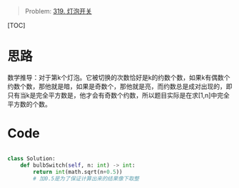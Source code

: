 > Problem: [319. 灯泡开关](https://leetcode.cn/problems/bulb-switcher/description/)

[TOC]

# 思路
数学推导：对于第k个灯泡。它被切换的次数恰好是k的约数个数，如果k有偶数个约数个数，那他就是暗，如果是奇数个，那他就是亮，而约数总是成对出现的，即只有当k是完全平方数是，他才会有奇数个约数，所以题目实际是在求[1,n]中完全平方数的个数。
# Code
```Python []

class Solution:
    def bulbSwitch(self, n: int) -> int:
        return int(math.sqrt(n+0.5))
        # 加0.5是为了保证计算出来的结果像下取整
             
```

